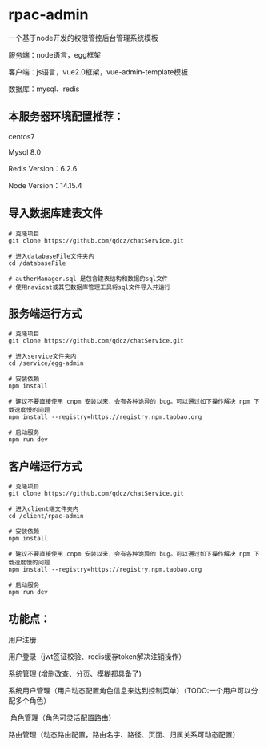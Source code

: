 # rpac-admin

一个基于node开发的权限管控后台管理系统模板

服务端：node语言，egg框架

客户端：js语言，vue2.0框架，vue-admin-template模板

数据库：mysql、redis

## 本服务器环境配置推荐：

centos7

Mysql 8.0

Redis Version：6.2.6

Node Version：14.15.4

## 导入数据库建表文件

```shell
# 克隆项目
git clone https://github.com/qdcz/chatService.git

# 进入databaseFile文件夹内
cd /databaseFile

# autherManager.sql 是包含建表结构和数据的sql文件
# 使用navicat或其它数据库管理工具将sql文件导入并运行
```

## 服务端运行方式

```shell
# 克隆项目
git clone https://github.com/qdcz/chatService.git

# 进入service文件夹内
cd /service/egg-admin

# 安装依赖
npm install

# 建议不要直接使用 cnpm 安装以来，会有各种诡异的 bug。可以通过如下操作解决 npm 下载速度慢的问题
npm install --registry=https://registry.npm.taobao.org

# 启动服务
npm run dev
```

## 客户端运行方式

```shell
# 克隆项目
git clone https://github.com/qdcz/chatService.git

# 进入client端文件夹内
cd /client/rpac-admin

# 安装依赖
npm install

# 建议不要直接使用 cnpm 安装以来，会有各种诡异的 bug。可以通过如下操作解决 npm 下载速度慢的问题
npm install --registry=https://registry.npm.taobao.org

# 启动服务
npm run dev
```



## 功能点：

用户注册

用户登录（jwt签证校验、redis缓存token解决注销操作）

系统管理 (增删改查、分页、模糊都具备了)

​	系统用户管理（用户动态配置角色信息来达到控制菜单）（TODO:一个用户可以分配多个角色）

​	角色管理（角色可灵活配置路由）

​	路由管理（动态路由配置，路由名字、路径、页面、归属关系可动态配置）


